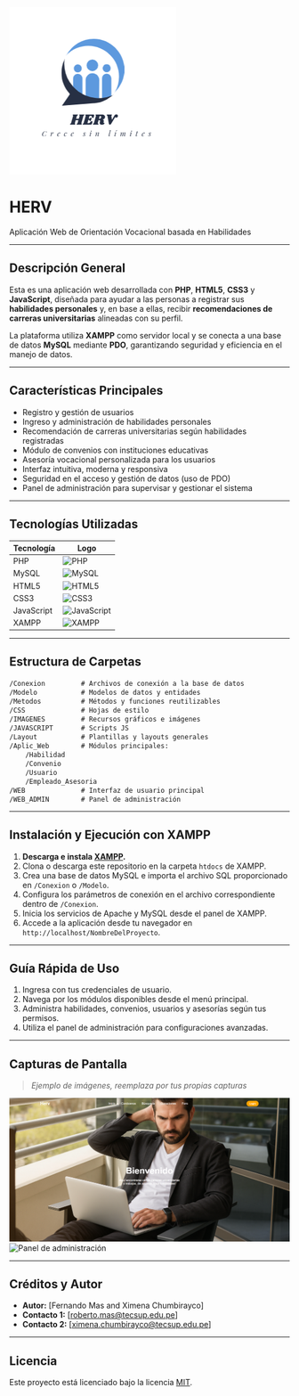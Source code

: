 ![Logo de Herv](IMAGENES/logo.png)
# HERV 

Aplicación Web de Orientación Vocacional basada en Habilidades

---

## Descripción General

Esta es una aplicación web desarrollada con **PHP**, **HTML5**, **CSS3** y **JavaScript**, diseñada para ayudar a las personas a registrar sus **habilidades personales** y, en base a ellas, recibir **recomendaciones de carreras universitarias** alineadas con su perfil. 

La plataforma utiliza **XAMPP** como servidor local y se conecta a una base de datos **MySQL** mediante **PDO**, garantizando seguridad y eficiencia en el manejo de datos.


---

## Características Principales

- Registro y gestión de usuarios
- Ingreso y administración de habilidades personales
- Recomendación de carreras universitarias según habilidades registradas
- Módulo de convenios con instituciones educativas
- Asesoría vocacional personalizada para los usuarios
- Interfaz intuitiva, moderna y responsiva
- Seguridad en el acceso y gestión de datos (uso de PDO)
- Panel de administración para supervisar y gestionar el sistema

---

## Tecnologías Utilizadas

| Tecnología   | Logo |
|--------------|------|
| PHP          | ![PHP](https://img.shields.io/badge/PHP-777BB4?style=for-the-badge&logo=php&logoColor=white) |
| MySQL        | ![MySQL](https://img.shields.io/badge/MySQL-4479A1?style=for-the-badge&logo=mysql&logoColor=white) |
| HTML5        | ![HTML5](https://img.shields.io/badge/HTML5-E34F26?style=for-the-badge&logo=html5&logoColor=white) |
| CSS3         | ![CSS3](https://img.shields.io/badge/CSS3-1572B6?style=for-the-badge&logo=css3&logoColor=white) |
| JavaScript   | ![JavaScript](https://img.shields.io/badge/JavaScript-F7DF1E?style=for-the-badge&logo=javascript&logoColor=black) |
| XAMPP        | ![XAMPP](https://img.shields.io/badge/XAMPP-FB7A24?style=for-the-badge&logo=xampp&logoColor=white) |

---

## Estructura de Carpetas

```
/Conexion         # Archivos de conexión a la base de datos
/Modelo           # Modelos de datos y entidades
/Metodos          # Métodos y funciones reutilizables
/CSS              # Hojas de estilo
/IMAGENES         # Recursos gráficos e imágenes
/JAVASCRIPT       # Scripts JS
/Layout           # Plantillas y layouts generales
/Aplic_Web        # Módulos principales:
    /Habilidad
    /Convenio
    /Usuario
    /Empleado_Asesoria
/WEB              # Interfaz de usuario principal
/WEB_ADMIN        # Panel de administración
```

---

## Instalación y Ejecución con XAMPP

1. **Descarga e instala [XAMPP](https://www.apachefriends.org/index.html).**
2. Clona o descarga este repositorio en la carpeta `htdocs` de XAMPP.
3. Crea una base de datos MySQL e importa el archivo SQL proporcionado en `/Conexion` o `/Modelo`.
4. Configura los parámetros de conexión en el archivo correspondiente dentro de `/Conexion`.
5. Inicia los servicios de Apache y MySQL desde el panel de XAMPP.
6. Accede a la aplicación desde tu navegador en `http://localhost/NombreDelProyecto`.

---

## Guía Rápida de Uso

1. Ingresa con tus credenciales de usuario.
2. Navega por los módulos disponibles desde el menú principal.
3. Administra habilidades, convenios, usuarios y asesorías según tus permisos.
4. Utiliza el panel de administración para configuraciones avanzadas.

---

## Capturas de Pantalla

> _Ejemplo de imágenes, reemplaza por tus propias capturas_

![Pantalla de inicio](Capturas/WindowsUser.png)
![Panel de administración](https://via.placeholder.com/800x400?text=Panel+de+Administraci%C3%B3n)

---

## Créditos y Autor

- **Autor:** [Fernando Mas and Ximena Chumbirayco]
- **Contacto 1:** [roberto.mas@tecsup.edu.pe]
- **Contacto 2:** [ximena.chumbirayco@tecsup.edu.pe]

---

## Licencia

Este proyecto está licenciado bajo la licencia [MIT](LICENSE).
